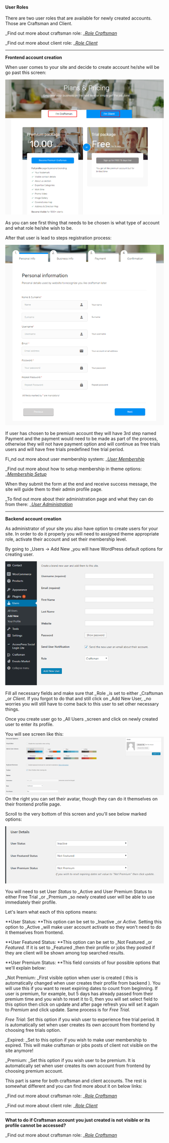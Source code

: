 #### User Roles

There are two user roles that are available for newly created accounts. Those are Craftsman and Client.

_Find out more about craftsman role: _[_Role Craftsman_](/users/user-roles/role-craftsman.md)

_Find out more about client role: _[_Role Client_](/users/user-roles/role-client.md)

---

**Frontend account creation**

When user comes to your site and decide to create account he/she will be go past this screen:

![](/assets/8.png)

As you can see first thing that needs to be chosen is what type of account and what role he/she wish to be.

After that user is lead to steps registration process:

![](/assets/9.png)

If user has chosen to be premium account they will have 3rd step named Payment and the payment would need to be made as part of the process, otherwise they will not have payment option and will continue as free trials users and will have free trials predefined free trial period.

Fi_nd out more about user membership system: _[_User Membership_](/users/user-membership.md)

_Find out more about how to setup membership in theme options: _[_Membership Setup_](/theme-options/membership-setup.md)

When they submit the form at the end and receive success message, the site will guide them to their admin profile page.

_To find out more about their administration page and what they can do from there: _[_User Administration_](/users/user-administration-profile-page.md)

---

**Backend account creation**

As administrator of your site you also have option to create users for your site. In order to do it properly you will need to assigned theme appropriate role, activate their account and set their membership level.

By going to _Users -&gt; Add New _you will have WordPress default options for creating user.

![](/assets/10.png)

Fill all necessary fields and make sure that _Role _is set to either _Craftsman _or _Client._ If you forgot to do that and still click on _Add New User, _no worries you will still have to come back to this user to set other necessary things.

Once you create user go to _All Users _screen and click on newly created user to enter its profile.

You will see screen like this:![](/assets/11.png)On the right you can set their avatar, though they can do it themselves on  their frontend profile page.

Scroll to the very bottom of this screen and you'll see below marked options:

![](/assets/12.png)

You will need to set User _Status_ to _Active and User Premium Status to either Free Trial _or _Premium _so newly created user will be able to use immediately their profile.

Let's learn what each of this options means:

**User Status: **This option can be set to _Inactive _or _Active._ Setting this option to _Active _will make user account activate so they won't need to do it themselves from frontend.

**User Featured Status: **This option can be set to _Not Featured _or _Featured._ If it is set to _Featured _then their profile or jobs they posted if they are client will be shown among top searched results.

**User Premium Status: **This field consists of four possible options that we'll explain below:

_Not Premium: _First visible option when user is created \( this is automatically changed when user creates their profile from backend \). You will use this if you want to reset expiring dates to count from beginning. If user is premium, for example, but 5 days has already passed from their premium time and you wish to reset it to 0, then you will set select field to this option then click on update and after page refresh you will set it again to _Premium_ and click update. Same process is for _Free Trial._

_Free Trial:_ Set this option if you wish user to experience free trial period. It is automatically set when user creates its own account from frontend by choosing free trials option.

_Expired: _Set to this option if you wish to make user membership to expired. This will make craftsman or jobs posts of client not visible on the site anymore!

_Premium: _Set this option if you wish user to be premium. It is automatically set when user creates its own account from frontend by choosing premium account.



This part is same for both craftsman and client accounts. The rest is somewhat different and you can find more about it on below links:

_Find out more about craftsman role: _[_Role Craftsman_](/users/user-roles/role-craftsman.md)

_Find out more about client role: _[_Role Client_](/users/user-roles/role-client.md)

---

**What to do if Craftsman account you just created is not visible or its profile cannot be accessed?**

_Find out more about craftsman role: _[_Role Craftsman_](/users/user-roles/role-craftsman.md)



